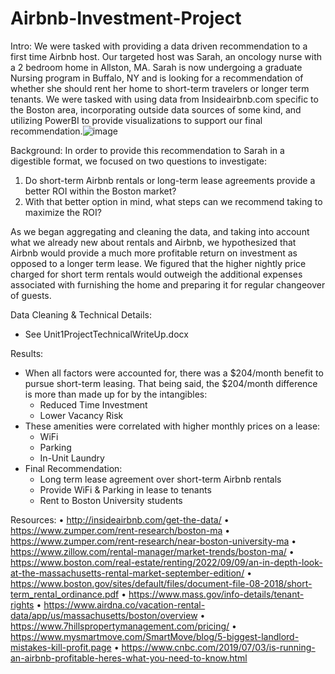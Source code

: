 # Airbnb-Investment-Project

Intro:
We were tasked with providing a data driven recommendation to a first time Airbnb host. Our targeted host was Sarah, an oncology nurse with a 2 bedroom home in Allston, MA. Sarah is now undergoing a graduate Nursing program in Buffalo, NY and is looking for a recommendation of whether she should rent her home to short-term travelers or longer term tenants. We were tasked with using data from Insideairbnb.com specific to the Boston area, incorporating outside data sources of some kind, and utilizing PowerBI to provide visualizations to support our final recommendation.![image](https://user-images.githubusercontent.com/122995201/222989408-8a04beaa-c353-422a-b63b-92a592599222.png)


Background:
In order to provide this recommendation to Sarah in a digestible format, we focused on two questions to investigate:

1.	Do short-term Airbnb rentals or long-term lease agreements provide a better ROI within the Boston market?
2.	With that better option in mind, what steps can we recommend taking to maximize the ROI?

As we began aggregating and cleaning the data, and taking into account what we already new about rentals and Airbnb, we hypothesized that Airbnb would provide a much more profitable return on investment as opposed to a longer term lease. We figured that the higher nightly price charged for short term rentals would outweigh the additional expenses associated with furnishing the home and preparing it for regular changeover of guests.

Data Cleaning & Technical Details:
- See Unit1ProjectTechnicalWriteUp.docx

Results:
- When all factors were accounted for, there was a $204/month benefit to pursue short-term leasing. That being said, the $204/month difference is more than made up for by the intangibles:
  - Reduced Time Investment
  - Lower Vacancy Risk
- These amenities were correlated with higher monthly prices on a lease:
  - WiFi
  - Parking
  - In-Unit Laundry 
- Final Recommendation:
  - Long term lease agreement over short-term Airbnb rentals
  - Provide WiFi & Parking in lease to tenants
  - Rent to Boston University students


Resources:
•	http://insideairbnb.com/get-the-data/
•	https://www.zumper.com/rent-research/boston-ma
•	https://www.zumper.com/rent-research/near-boston-university-ma
•	https://www.zillow.com/rental-manager/market-trends/boston-ma/
•	https://www.boston.com/real-estate/renting/2022/09/09/an-in-depth-look-at-the-massachusetts-rental-market-september-edition/ 
•	https://www.boston.gov/sites/default/files/document-file-08-2018/short-term_rental_ordinance.pdf
•	https://www.mass.gov/info-details/tenant-rights
•	https://www.airdna.co/vacation-rental-data/app/us/massachusetts/boston/overview
•	https://www.7hillspropertymanagement.com/pricing/
•	https://www.mysmartmove.com/SmartMove/blog/5-biggest-landlord-mistakes-kill-profit.page
•	https://www.cnbc.com/2019/07/03/is-running-an-airbnb-profitable-heres-what-you-need-to-know.html
